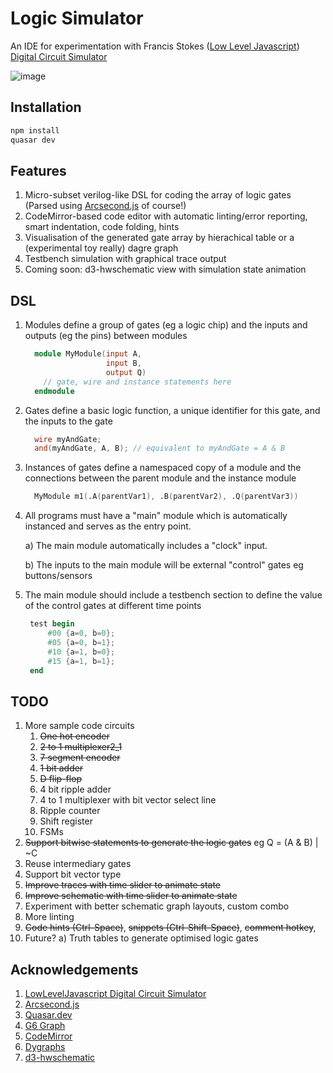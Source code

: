 # Logic Simulator

An IDE for experimentation with Francis Stokes ([Low Level Javascript](https://www.youtube.com/c/LowLevelJavaScript/featured)) [Digital Circuit Simulator](https://github.com/LowLevelJavaScript/Digital-Logic-Simulator)

![image](https://user-images.githubusercontent.com/4541024/88268260-45b28480-cd26-11ea-8cfc-63bb8d2abe16.png)

## Installation

```bash
npm install
quasar dev
```

## Features

1. Micro-subset verilog-like DSL for coding the array of logic gates (Parsed using [Arcsecond.js](https://github.com/francisrstokes/arcsecond) of course!)
2. CodeMirror-based code editor with automatic linting/error reporting, smart indentation, code folding, hints
3. Visualisation of the generated gate array by hierachical table or a (experimental toy really) dagre graph
4. Testbench simulation with graphical trace output
5. Coming soon: d3-hwschematic view with simulation state animation

## DSL

1. Modules define a group of gates (eg a logic chip) and the inputs and outputs (eg the pins) between modules

   ```verilog
     module MyModule(input A,
                     input B,
                     output Q)
       // gate, wire and instance statements here
     endmodule
   ```

2. Gates define a basic logic function, a unique identifier for this gate, and the inputs to the gate

   ```verilog
     wire myAndGate;
     and(myAndGate, A, B); // equivalent to myAndGate = A & B
   ```

3. Instances of gates define a namespaced copy of a module and the connections between the parent module and the instance module

   ```verilog
     MyModule m1(.A(parentVar1), .B(parentVar2), .Q(parentVar3))
   ```

4. All programs must have a "main" module which is automatically instanced and serves as the entry point.


    a) The main module automatically includes a "clock" input.

    b) The inputs to the main module will be external "control" gates eg buttons/sensors

5. The main module should include a testbench section to define the value of the control gates at different time points

   ```verilog
    test begin
        #00 {a=0, b=0};
        #05 {a=0, b=1};
        #10 {a=1, b=0};
        #15 {a=1, b=1};
    end
   ```

## TODO

1. More sample code circuits
   1. ~~One hot encoder~~
   1. ~~2 to 1 multiplexer2_1~~
   1. ~~7 segment encoder~~
   1. ~~1 bit adder~~
   1. ~~D flip-flop~~
   1. 4 bit ripple adder
   1. 4 to 1 multiplexer with bit vector select line
   1. Ripple counter
   1. Shift register
   1. FSMs
2. ~~Support bitwise statements to generate the logic gates~~ eg Q = (A & B) | ~C
3. Reuse intermediary gates
4. Support bit vector type
5. ~~Improve traces with time slider to animate state~~
6. ~~Improve schematic with time slider to animate state~~
7. Experiment with better schematic graph layouts, custom combo
8. More linting
9. ~~Code hints (Ctrl-Space)~~, ~~snippets (Ctrl-Shift-Space)~~, ~~comment hotkey~~,
10. Future?
    a) Truth tables to generate optimised logic gates

## Acknowledgements

1. [LowLevelJavascript Digital Circuit Simulator](https://www.youtube.com/c/LowLevelJavaScript)
2. [Arcsecond.js](https://github.com/francisrstokes/arcsecond)
3. [Quasar.dev](https://quasar.dev/)
4. [G6 Graph](https://g6.antv.vision/en/)
5. [CodeMirror](https://codemirror.net/)
6. [Dygraphs](https://www.dygraphs.com/)
7. [d3-hwschematic](https://github.com/Nic30/d3-hwschematic)
